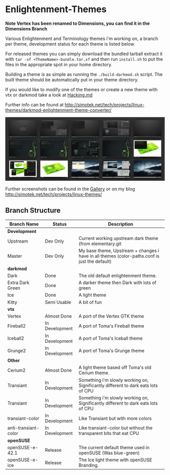 Enlightenment-Themes
====================

**Note Vertex has been renamed to Dimensions, you can find it in the Dimensions Branch**  

Various Enlightenment and Terminology themes i'm working on, a branch per theme, development status for each theme is listed below.

For released themes you can simply download the bundled tarball extract it with `tar -xf <ThemeName>-bundle.tar.xf` and then run `install.sh` to put the files
in the appropriate spot in your home directory.

Building a theme is as simple as running the `./build-darkmod.sh` script. The built theme should be automatically put in your theme directory.

If you would like to modify one of the themes or create a new theme with vtx or darkmod take a look at [Hacking.md](Hacking.md)

Further info can be found at http://simotek.net/tech/projects/linux-themes/darkmod-enlightenment-theme-converter/

![Gallery Preview](gallery/all-preview.jpg "Gallery Preview")

Further screenshots can be found in the [Gallery](gallery/Gallery.md) or on my
blog http://simotek.net/tech/projects/linux-themes/

Branch Structure
----------------

|Branch Name   | Status   | Description
|--------------|----------|------------------------------------------------------------------------------
| **Development**
| Upstream     | Dev Only | Current working upstream dark theme (from elementary.git
| Master       | Dev Only | My base theme, Upstream + changes i have in all themes (color-paths.conf is just the default)
| **darkmod**
| Dark | Done   | The old default enlightenment theme.
| Extra Dark Green   | Done   | A darker theme then Dark with lots of green
| Ice | Done | A light theme
| Kitty | Semi Usable | A bit of fun
| **vtx**
| Vertex | Almost Done | A port of the Vertex GTK theme
| Fireball2 | In Development | A port of Toma's Fireball theme
| Iceball2 | In Development | A port of Toma's Iceball theme
| Grunge2 | In Development | A port of Toma's Grunge theme
| **Other**
| Cerium2  | Almost Done | A light theme based off Toma's old Cerium theme.
| Transiant  | In Development   | Something i'm slowly working on, Significantly different to dark eats lots of CPU
| Transiant  | In Development   | Something i'm slowly working on, Significantly different to dark eats lots of CPU
| transiant-color  | In Development   | Like Transiant but with more colors
| anti-transiant-color  | In Development   | Like transiant-color but without the transparent bits that eat CPU
| **openSUSE**
| openSUSE-e-42.1 | Release  | The current default theme used in openSUSE (Was blue-green)
| openSUSE-e-ice | Release  | The Ice light theme with openSUSE Branding.
